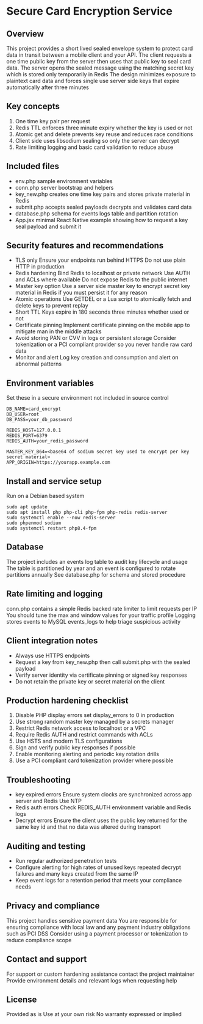 # Secure Card Encryption Service

## Overview
This project provides a short lived sealed envelope system to protect card data in transit between a mobile client and your API. The client requests a one time public key from the server then uses that public key to seal card data. The server opens the sealed message using the matching secret key which is stored only temporarily in Redis The design minimizes exposure to plaintext card data and forces single use server side keys that expire automatically after three minutes

## Key concepts
1. One time key pair per request
2. Redis TTL enforces three minute expiry whether the key is used or not
3. Atomic get and delete prevents key reuse and reduces race conditions
4. Client side uses libsodium sealing so only the server can decrypt
5. Rate limiting logging and basic card validation to reduce abuse

## Included files
- env.php sample environment variables
- conn.php server bootstrap and helpers
- key_new.php creates one time key pairs and stores private material in Redis
- submit.php accepts sealed payloads decrypts and validates card data
- database.php schema for events logs table and partition rotation
- App.jsx minimal React Native example showing how to request a key seal payload and submit it

## Security features and recommendations
- TLS only Ensure your endpoints run behind HTTPS Do not use plain HTTP in production
- Redis hardening Bind Redis to localhost or private network Use AUTH and ACLs where available Do not expose Redis to the public internet
- Master key option Use a server side master key to encrypt secret key material in Redis if you must persist it for any reason
- Atomic operations Use GETDEL or a Lua script to atomically fetch and delete keys to prevent replay
- Short TTL Keys expire in 180 seconds three minutes whether used or not
- Certificate pinning Implement certificate pinning on the mobile app to mitigate man in the middle attacks
- Avoid storing PAN or CVV in logs or persistent storage Consider tokenization or a PCI compliant provider so you never handle raw card data
- Monitor and alert Log key creation and consumption and alert on abnormal patterns

## Environment variables
Set these in a secure environment not included in source control
```
DB_NAME=card_encrypt
DB_USER=root
DB_PASS=your_db_password

REDIS_HOST=127.0.0.1
REDIS_PORT=6379
REDIS_AUTH=your_redis_password

MASTER_KEY_B64=<base64 of sodium secret key used to encrypt per key secret material>
APP_ORIGIN=https://yourapp.example.com
```

## Install and service setup
Run on a Debian based system
```
sudo apt update
sudo apt install php php-cli php-fpm php-redis redis-server
sudo systemctl enable --now redis-server
sudo phpenmod sodium
sudo systemctl restart php8.4-fpm
```

## Database
The project includes an events log table to audit key lifecycle and usage The table is partitioned by year and an event is configured to rotate partitions annually See database.php for schema and stored procedure

## Rate limiting and logging
conn.php contains a simple Redis backed rate limiter to limit requests per IP You should tune the max and window values for your traffic profile Logging stores events to MySQL events_logs to help triage suspicious activity

## Client integration notes
- Always use HTTPS endpoints
- Request a key from key_new.php then call submit.php with the sealed payload
- Verify server identity via certificate pinning or signed key responses
- Do not retain the private key or secret material on the client

## Production hardening checklist
1. Disable PHP display errors set display_errors to 0 in production
2. Use strong random master key managed by a secrets manager
3. Restrict Redis network access to localhost or a VPC
4. Require Redis AUTH and restrict commands with ACLs
5. Use HSTS and modern TLS configurations
6. Sign and verify public key responses if possible
7. Enable monitoring alerting and periodic key rotation drills
8. Use a PCI compliant card tokenization provider where possible

## Troubleshooting
- key expired errors Ensure system clocks are synchronized across app server and Redis Use NTP
- Redis auth errors Check REDIS_AUTH environment variable and Redis logs
- Decrypt errors Ensure the client uses the public key returned for the same key id and that no data was altered during transport

## Auditing and testing
- Run regular authorized penetration tests
- Configure alerting for high rates of unused keys repeated decrypt failures and many keys created from the same IP
- Keep event logs for a retention period that meets your compliance needs

## Privacy and compliance
This project handles sensitive payment data You are responsible for ensuring compliance with local law and any payment industry obligations such as PCI DSS Consider using a payment processor or tokenization to reduce compliance scope

## Contact and support
For support or custom hardening assistance contact the project maintainer Provide environment details and relevant logs when requesting help

## License
Provided as is Use at your own risk No warranty expressed or implied
